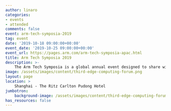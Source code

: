 ```yaml
---
author: linaro
categories:
- events
- attended
comments: false
event: arm-tech-symposia-2019
tag: event
date: '2019-10-18 09:00:00+00:00'
event_date: '2019-10-25 09:00:00+00:00'
event_url: https://pages.arm.com/arm-tech-symposia-apac.html
title: Arm Tech Symposia 2019
description: >-
    The Arm Tech Symposia is a global annual event designed to share with audience the first-hand market observation, the latest Arm technology roadmap, the up-to-date diverse Arm based devices and applications. This is also a platform where partners from over 1,000 Arm Community and ecosystem gather together demonstrating their products & solutions based on Arm, exchanging market intelligence and tackling the challenges.
image: /assets/images/content/third-edge-computing-forum.png
layout: page
location: >
    Shanghai - The Ritz Carlton Pudong Hotel
jumbotron:
    background-image: /assets/images/content/third-edge-computing-forum.png
has_resources: false
---
```


